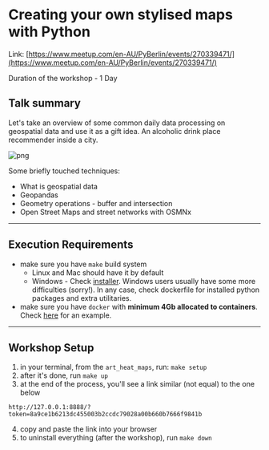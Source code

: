 # Creating your own stylised maps with Python

Link: [https://www.meetup.com/en-AU/PyBerlin/events/270339471/](https://www.meetup.com/en-AU/PyBerlin/events/270339471/)

Duration of the workshop - 1 Day

## Talk summary
Let's take an overview of some common daily data processing on geospatial data and
use it as a gift idea. An alcoholic drink place recommender inside a city.

![png](PyBerlin_20_05_2020/Berlin.png)  

Some briefly touched techniques:

- What is geospatial data
- Geopandas
- Geometry operations - buffer and intersection
- Open Street Maps and street networks with OSMNx

---
## Execution Requirements
- make sure you have `make` build system  
  - Linux and Mac should have it by default  
  - Windows - Check [installer](http://gnuwin32.sourceforge.net/packages/make.htm). Windows users usually have some more difficulties (sorry!). In any case, check dockerfile for installed python packages and extra utilitaries.  
- make sure you have `docker` with **minimum 4Gb allocated to containers**. Check [here](https://stackoverflow.com/questions/44533319/how-to-assign-more-memory-to-docker-container) for an example.  
---  

## Workshop Setup

1. in your terminal, from the `art_heat_maps`, run: `make setup`
2. after it's done, run `make up`
3. at the end of the process, you'll see a link similar (not equal) to the one below

`http://127.0.0.1:8888/?token=8a9ce1b6213dc455003b2ccdc79028a00b660b7666f9841b`  

4. copy and paste the link into your browser
5. to uninstall everything (after the workshop), run `make down`
